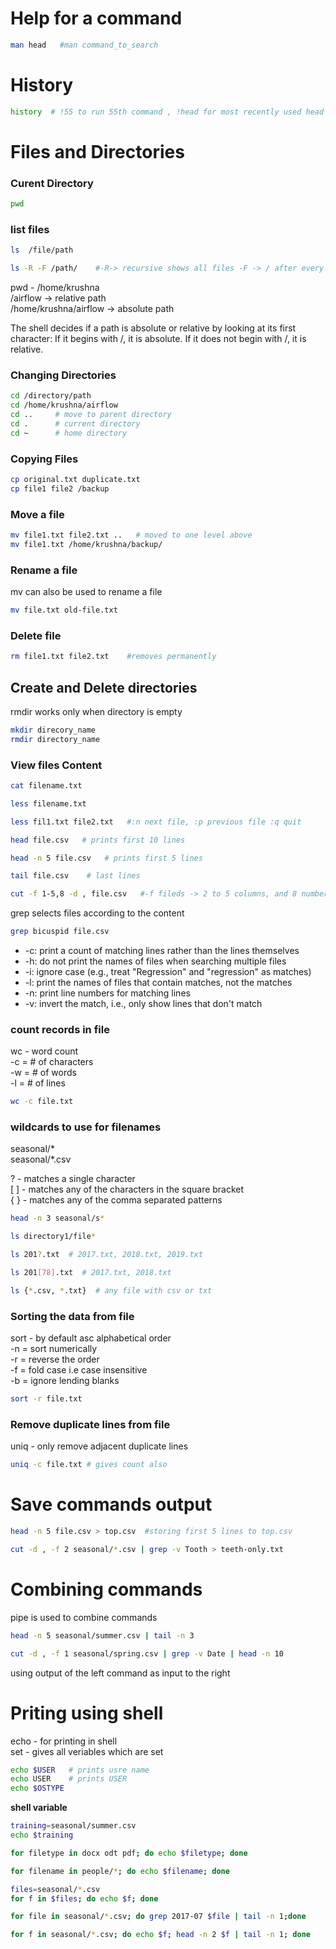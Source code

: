# Help for a command 
```sh
man head   #man command_to_search
```

# History 
```sh
history  # !55 to run 55th command , !head for most recently used head command 
```
# Files and Directories

### Curent Directory
```sh
pwd
```
### list files
```sh
ls  /file/path

ls -R -F /path/    #-R-> recursive shows all files -F -> / after every directory, * after runnable program
```
pwd - /home/krushna  
/airflow  -> relative path  
/home/krushna/airflow -> absolute path

The shell decides if a path is absolute or relative by looking at its first character: If it begins with /, it is absolute. If it does not begin with /, it is relative.

### Changing Directories
```sh
cd /directory/path
cd /home/krushna/airflow
cd ..     # move to parent directory
cd .      # current directory
cd ~      # home directory
```
### Copying Files
```sh
cp original.txt duplicate.txt
cp file1 file2 /backup 
```

### Move a file
```sh
mv file1.txt file2.txt ..   # moved to one level above 
mv file1.txt /home/krushna/backup/
```

### Rename a file
mv can also be used to rename a file
```sh
mv file.txt old-file.txt
```

### Delete file
```sh
rm file1.txt file2.txt    #removes permanently
```

## Create and Delete directories
rmdir works only when directory is empty
```sh
mkdir direcory_name
rmdir directory_name
```

### View files Content
```sh
cat filename.txt

less filename.txt

less fil1.txt file2.txt   #:n next file, :p previous file :q quit

head file.csv   # prints first 10 lines

head -n 5 file.csv   # prints first 5 lines

tail file.csv    # last lines

cut -f 1-5,8 -d , file.csv   #-f fileds -> 2 to 5 columns, and 8 number column -d -> delimeter as comma , 
```
grep selects files according to the content
```sh
grep bicuspid file.csv
```
- -c: print a count of matching lines rather than the lines themselves
- -h: do not print the names of files when searching multiple files
- -i: ignore case (e.g., treat "Regression" and "regression" as matches)
- -l: print the names of files that contain matches, not the matches
- -n: print line numbers for matching lines
- -v: invert the match, i.e., only show lines that don't match

### count records in file
wc - word count  
-c = # of characters  
-w = # of words  
-l = # of lines  
```sh
wc -c file.txt
```
### wildcards to use for filenames

seasonal/*  
seasonal/*.csv  
  
? - matches a single character  
[ ] - matches any of the characters in the square bracket  
{ } - matches any of the comma separated patterns
```sh
head -n 3 seasonal/s*

ls directory1/file*

ls 201?.txt  # 2017.txt, 2018.txt, 2019.txt

ls 201[78].txt  # 2017.txt, 2018.txt

ls {*.csv, *.txt}  # any file with csv or txt
```

### Sorting the data from file
sort - by default asc alphabetical order   
-n = sort numerically  
-r = reverse the order  
-f = fold case i.e case insensitive  
-b = ignore lending blanks

```sh
sort -r file.txt
```

### Remove duplicate lines from file
uniq - only remove adjacent duplicate lines
```sh
uniq -c file.txt # gives count also
```

# Save commands output
```sh
head -n 5 file.csv > top.csv  #storing first 5 lines to top.csv

cut -d , -f 2 seasonal/*.csv | grep -v Tooth > teeth-only.txt

```

# Combining commands
pipe is used to combine commands
```sh
head -n 5 seasonal/summer.csv | tail -n 3

cut -d , -f 1 seasonal/spring.csv | grep -v Date | head -n 10
```
using output of the left command as input to the right

# Priting using shell
echo - for printing in shell  
set - gives all veriables which are set
```sh
echo $USER   # prints usre name
echo USER    # prints USER
echo $OSTYPE   
```

**shell variable**


```sh
training=seasonal/summer.csv
echo $training

for filetype in docx odt pdf; do echo $filetype; done

for filename in people/*; do echo $filename; done

files=seasonal/*.csv
for f in $files; do echo $f; done

for file in seasonal/*.csv; do grep 2017-07 $file | tail -n 1;done

for f in seasonal/*.csv; do echo $f; head -n 2 $f | tail -n 1; done
```

